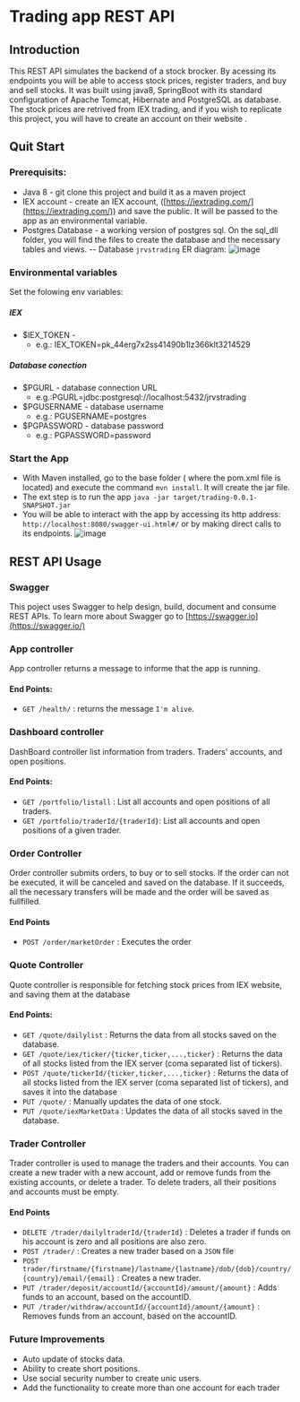 # Trading app REST API
## Introduction
This REST API simulates the backend of a stock brocker. By acessing its endpoints you will be able to access stock prices, register traders, and buy and sell stocks. 
It was built using java8, SpringBoot with its standard configuration of Apache  Tomcat, Hibernate and PostgreSQL as database.
The stock prices are retrived from IEX trading, and if you wish to replicate this project, you will have to create an account on their website .

## Quit Start
### Prerequisits:
 - Java 8 - git clone this project and build it as a maven project
 - IEX account - create an IEX account, ([https://iextrading.com/](https://iextrading.com/)) and save the public. It will be passed to the app as an environmental variable.
 - Postgres Database - a working version of postgres sql. On the sql_dll folder, you will find the files to create the database and the necessary tables and views. 
 -- Database `jrvstrading` ER diagram: ![image](https://drive.google.com/uc?export=view&id=1rfalg0lU3i_7MU3ZZ9VUPTVH_iVATdEd)

### Environmental variables 
Set the folowing env variables:
##### IEX 
- $IEX_TOKEN  - 
  - e.g.: IEX_TOKEN=pk_44erg7x2ss41490b1lz366klt3214529
##### Database conection
 - $PGURL - database connection URL
    - e.g.:PGURL=jdbc:postgresql://localhost:5432/jrvstrading 
  -  $PGUSERNAME - database username
     - e.g.: PGUSERNAME=postgres
   - $PGPASSWORD  - database password
     - e.g.: PGPASSWORD=password
     
### Start the App
- With Maven installed, go to the base folder ( where the pom.xml file is located) and execute the command `mvn install`. It will create the jar file.
- The ext step is to run the app `java -jar target/trading-0.0.1-SNAPSHOT.jar`
- You will be able to interact with the app by accessing its http address: `http://localhost:8080/swagger-ui.html#/` or by making direct calls to its endpoints.
![image](https://drive.google.com/uc?export=view&id=1CAvd_H93slk86gjNskusAfslaLDF2BZS)

## REST API Usage

### Swagger
This poject uses Swagger to help design, build, document and consume REST APIs. To learn more about Swagger go to [https://swagger.io](https://swagger.io/) 

### App controller
App controller returns a message to informe that the app is running.
#### End Points:
 - `GET /health/` :  returns the message `I'm alive`.
### Dashboard controller
 DashBoard controller list information from traders. Traders' accounts, and open positions.
#### End Points:
 - `GET /portfolio/listall` : List all accounts and open positions of all traders.
 - `GET /portfolio/traderId/{traderId}`: List all accounts and open positions of a given trader.
### Order Controller
Order controller submits orders, to buy or to sell stocks. If the order can not be executed, it will be canceled and saved on the database. If it succeeds, all the necessary transfers will be made and the order will be saved as fullfilled.
#### End Points
- `POST /order/marketOrder`  : Executes the order
### Quote Controller
Quote controller is responsible for fetching stock prices from IEX website, and saving them at the database
#### End Points:
-   `GET /quote/dailylist`  : Returns the data from all stocks saved on the database.
-   `GET /quote/iex/ticker/{ticker,ticker,...,ticker}`  : Returns the data of all stocks listed from the IEX server (coma separated list of tickers).
-   `POST /quote/tickerId/{ticker,ticker,...,ticker}`  :  Returns the data of all stocks listed from the IEX server (coma separated list of tickers), and saves it into the database
-   `PUT /quote/`  : Manually updates the data of one stock.
-   `PUT /quote/iexMarketData`  : Updates the data of all stocks saved in the database.

### Trader Controller
Trader controller is used to manage the traders and their accounts. You can create a new trader with a new account, add or remove funds from the existing accounts, or  delete a trader. To delete traders, all their positions and accounts must be empty.

#### End Points
-   `DELETE /trader/dailyltraderId/{traderId}`  : Deletes a trader if funds on his account is zero and all positions are also zero.
-   `POST /trader/`  : Creates a new trader based on a `JSON` file
-   `POST trader/firstname/{firstname}/lastname/{lastname}/dob/{dob}/country/{country}/email/{email}`  : Creates a new trader.
-   `PUT /trader/deposit/accountId/{accountId}/amount/{amount}`  : Adds funds to an account, based on the accountID. 
-   `PUT /trader/withdraw/accountId/{accountId}/amount/{amount}`  : Removes funds from an account, based on the accountID. 

### Future Improvements
 - Auto update of stocks data.
 - Ability to create short positions.
 - Use social security number to create unic users.
 - Add the functionality to create more than one account for each trader

 

<!--stackedit_data:
eyJoaXN0b3J5IjpbMzgwNzAyMTA0LDExNzAyMjU4NTMsMTAxMT
Y1NDQ5NSwzMTA2ODQ3NjQsLTExMzIwMTg1OSwxNzcwNzQ4ODM2
LC0xMjYzMDU3MjYxLC0yMTQ1OTA0NzM2LDI5MTQ0OTU4NCwyMD
QwMjk3NjIyXX0=
-->